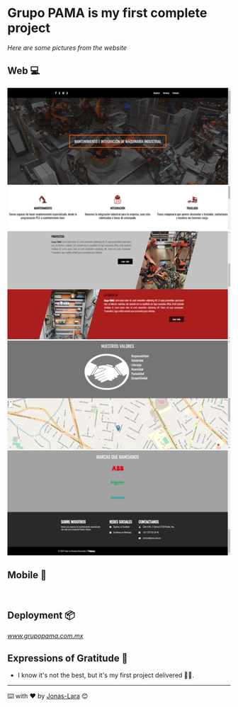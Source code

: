 # Grupo PAMA is my first complete project

_Here are some pictures from the website_

## Web 💻


<img src=/img/Web/1a.png alt=""/>

<img src=/img/Web/2a.png alt=""/>

<img src=/img/Web/3a.png alt=""/>

<img src=/img/Web/4a.png alt=""/>

<img src=/img/Web/5a.png alt=""/>


## Mobile 📱


<img src=/img/Móvil/1p.png alt=""/>

<img src=/img/Móvil/2p.png alt=""/>

<img src=/img/Móvil/3p.png alt=""/>

<img src=/img/Móvil/4p.png alt=""/>

<img src=/img/Móvil/5p.png alt=""/>

<img src=/img/Móvil/6p.png alt=""/>

<img src=/img/Móvil/7p.png alt=""/>


## Deployment 📦

_www.grupopama.com.mx_

## Expressions of Gratitude 🎁

* I know it's not the best, but it's my first project delivered 🤦‍♂️.

---
⌨️ with ❤️ by [Jonas-Lara](https://github.com/Jonas-Lara) 😊
